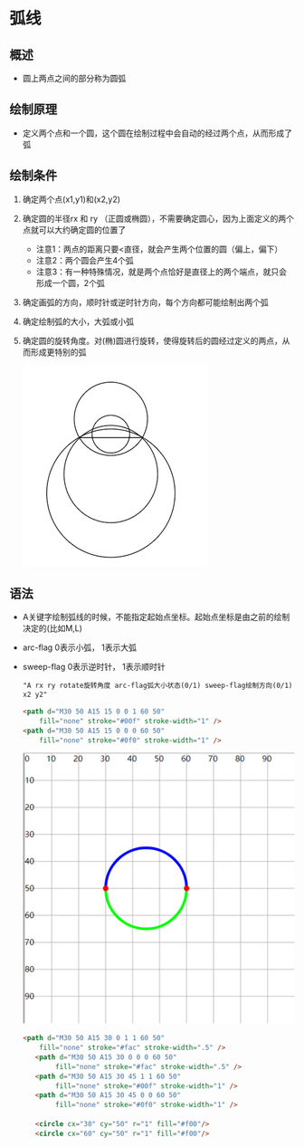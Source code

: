 # 弧线

## 概述

+ 圆上两点之间的部分称为圆弧

## 绘制原理

+ 定义两个点和一个圆，这个圆在绘制过程中会自动的经过两个点，从而形成了弧

## 绘制条件

1. 确定两个点(x1,y1)和(x2,y2)
2. 确定圆的半径rx 和 ry （正圆或椭圆），不需要确定圆心，因为上面定义的两个点就可以大约确定圆的位置了

     + 注意1：两点的距离只要<直径，就会产生两个位置的圆（偏上，偏下）
     + 注意2：两个圆会产生4个弧
     + 注意3：有一种特殊情况，就是两个点恰好是直径上的两个端点，就只会形成一个圆，2个弧

3. 确定画弧的方向，顺时针或逆时针方向，每个方向都可能绘制出两个弧
4. 确定绘制弧的大小，大弧或小弧
5. 确定圆的旋转角度。对(椭)圆进行旋转，使得旋转后的圆经过定义的两点，从而形成更特别的弧

     ![alt text](images/圆弧1.png)

## 语法

+ A关键字绘制弧线的时候，不能指定起始点坐标。起始点坐标是由之前的绘制决定的(比如M,L)
+ arc-flag 0表示小弧， 1表示大弧
+ sweep-flag 0表示逆时针， 1表示顺时针

  ```
  "A rx ry rotate旋转角度 arc-flag弧大小状态(0/1) sweep-flag绘制方向(0/1) x2 y2"
  ```

  ```html
  <path d="M30 50 A15 15 0 0 1 60 50"
      fill="none" stroke="#00f" stroke-width="1" />
  <path d="M30 50 A15 15 0 0 0 60 50"
      fill="none" stroke="#0f0" stroke-width="1" />
  ```

  ![alt text](images/圆弧2.png)


  ```html
  <path d="M30 50 A15 30 0 1 1 60 50"
      fill="none" stroke="#fac" stroke-width=".5" />
     <path d="M30 50 A15 30 0 0 0 60 50"
          fill="none" stroke="#fac" stroke-width=".5" />
     <path d="M30 50 A15 30 45 1 1 60 50"
          fill="none" stroke="#00f" stroke-width="1" />
     <path d="M30 50 A15 30 45 0 0 60 50"
          fill="none" stroke="#0f0" stroke-width="1" />

     <circle cx="30" cy="50" r="1" fill="#f00"/>
     <circle cx="60" cy="50" r="1" fill="#f00"/>
  ```
